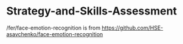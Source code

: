 # Strategy-and-Skills-Assessment

/fer/face-emotion-recognition is from https://github.com/HSE-asavchenko/face-emotion-recognition
